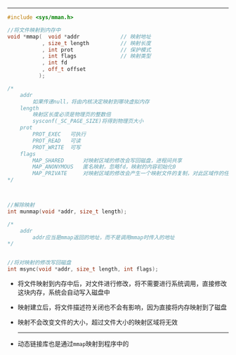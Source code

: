 ***

```cpp
#include <sys/mman.h>

//将文件映射到内存中
void *mmap(	 void *addr				// 映射地址
           , size_t length			// 映射长度
           , int prot				// 保护模式
           , int flags				// 映射类型
           , int fd
           , off_t offset
          );

/*
	addr
		如果传递null，将由内核决定映射到哪块虚拟内存
	length
		映射区长度必须是物理页的整数倍
		sysconf(_SC_PAGE_SIZE)将得到物理页大小
	prot
		PROT_EXEC	可执行
		PROT_READ	可读
		PROT_WRITE	可写
	flags
		MAP_SHARED		对映射区域的修改会写回磁盘，进程间共享
		MAP_ANONYMOUS 	匿名映射，忽略fd，映射的内容初始化0
		MAP_PRIVATE		对映射区域的修改会产生一个映射文件的复制，对此区域作的任何修改都不会修改原来的文件内容
*/



//解除映射
int munmap(void *addr, size_t length);

/*
	addr
		addr应当是mmap返回的地址，而不是调用mmap时传入的地址
*/


//将对映射的修改写回磁盘
int msync(void *addr, size_t length, int flags);
```

* 将文件映射到内存中后，对文件进行修改，将不需要进行系统调用，直接修改这块内存，系统会自动写入磁盘中

* 映射建立后，将文件描述符关闭也不会有影响，因为直接将内存映射到了磁盘

* 映射不会改变文件的大小，超过文件大小的映射区域将无效

    ---

* 动态链接库也是通过`mmap`映射到程序中的